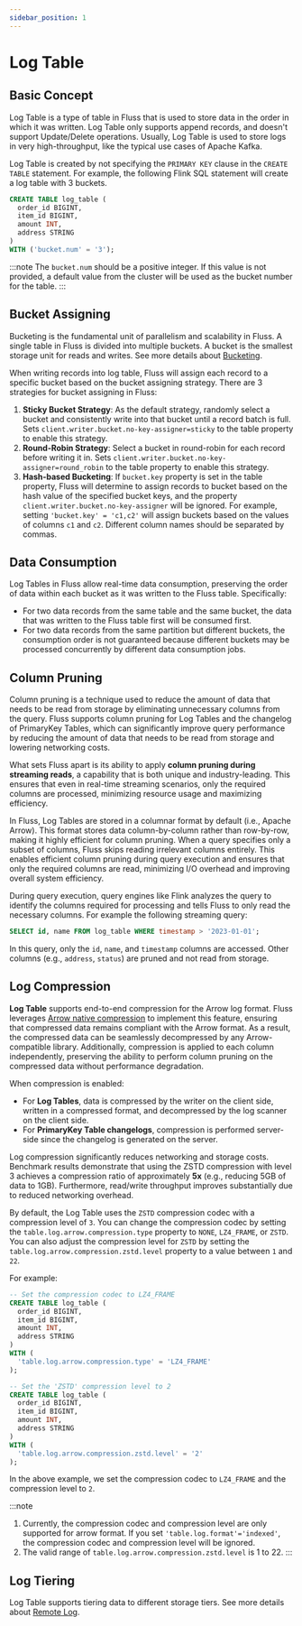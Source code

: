 ```yaml
---
sidebar_position: 1
---
```


# Log Table

## Basic Concept
Log Table is a type of table in Fluss that is used to store data in the order in which it was written. Log Table only supports append records, and doesn't support Update/Delete operations.
Usually, Log Table is used to store logs in very high-throughput, like the typical use cases of Apache Kafka.

Log Table is created by not specifying the `PRIMARY KEY` clause in the `CREATE TABLE` statement. For example, the following Flink SQL statement will create a log table with 3 buckets.

```sql title="Flink SQL"
CREATE TABLE log_table (
  order_id BIGINT,
  item_id BIGINT,
  amount INT,
  address STRING
)
WITH ('bucket.num' = '3');
```

:::note
The `bucket.num` should be a positive integer. If this value is not provided, a default value from the cluster will be used as the bucket number for the table.
:::

## Bucket Assigning
Bucketing is the fundamental unit of parallelism and scalability in Fluss.  A single table in Fluss is divided into multiple buckets. A bucket is the smallest storage unit for reads and writes. See more details about [Bucketing](table-design/data-distribution/bucketing.md).

When writing records into log table, Fluss will assign each record to a specific bucket based on the bucket assigning strategy. There are 3 strategies for bucket assigning in Fluss:
1. **Sticky Bucket Strategy**: As the default strategy, randomly select a bucket and consistently write into that bucket until a record batch is full. Sets `client.writer.bucket.no-key-assigner=sticky` to the table property to enable this strategy.
2. **Round-Robin Strategy**: Select a bucket in round-robin for each record before writing it in. Sets `client.writer.bucket.no-key-assigner=round_robin` to the table property to enable this strategy.
3. **Hash-based Bucketing**: If `bucket.key` property is set in the table property, Fluss will determine to assign records to bucket based on the hash value of the specified bucket keys, and the property `client.writer.bucket.no-key-assigner` will be ignored. For example, setting `'bucket.key' = 'c1,c2'` will assign buckets based on the values of columns `c1` and `c2`. Different column names should be separated by commas.


## Data Consumption
Log Tables in Fluss allow real-time data consumption, preserving the order of data within each bucket as it was written to the Fluss table. Specifically:
- For two data records from the same table and the same bucket, the data that was written to the Fluss table first will be consumed first.
- For two data records from the same partition but different buckets, the consumption order is not guaranteed because different buckets may be processed concurrently by different data consumption jobs.


## Column Pruning

Column pruning is a technique used to reduce the amount of data that needs to be read from storage by eliminating unnecessary columns from the query.
Fluss supports column pruning for Log Tables and the changelog of PrimaryKey Tables, which can significantly improve query performance by reducing the amount of data that needs to be read from storage and lowering networking costs.

What sets Fluss apart is its ability to apply **column pruning during streaming reads**, a capability that is both unique and industry-leading. This ensures that even in real-time streaming scenarios, only the required columns are processed, minimizing resource usage and maximizing efficiency.

In Fluss, Log Tables are stored in a columnar format by default (i.e., Apache Arrow).
This format stores data column-by-column rather than row-by-row, making it highly efficient for column pruning.
When a query specifies only a subset of columns, Fluss skips reading irrelevant columns entirely.
This enables efficient column pruning during query execution and ensures that only the required columns are read,
minimizing I/O overhead and improving overall system efficiency.

During query execution, query engines like Flink analyzes the query to identify the columns required for processing and tells Fluss to only read the necessary columns.
For example the following streaming query:

```sql
SELECT id, name FROM log_table WHERE timestamp > '2023-01-01';
```

In this query, only the `id`, `name`, and `timestamp` columns are accessed. Other columns (e.g., `address`, `status`) are pruned and not read from storage.


## Log Compression

**Log Table** supports end-to-end compression for the Arrow log format. Fluss leverages [Arrow native compression](https://arrow.apache.org/docs/format/Columnar.html#compression) to implement this feature,
ensuring that compressed data remains compliant with the Arrow format. As a result, the compressed data can be seamlessly decompressed by any Arrow-compatible library.
Additionally, compression is applied to each column independently, preserving the ability to perform column pruning on the compressed data without performance degradation.

When compression is enabled:
- For **Log Tables**, data is compressed by the writer on the client side, written in a compressed format, and decompressed by the log scanner on the client side.
- For **PrimaryKey Table changelogs**, compression is performed server-side since the changelog is generated on the server.

Log compression significantly reduces networking and storage costs. Benchmark results demonstrate that using the ZSTD compression with level 3 achieves a compression ratio of approximately **5x** (e.g., reducing 5GB of data to 1GB).
Furthermore, read/write throughput improves substantially due to reduced networking overhead.

By default, the Log Table uses the `ZSTD` compression codec with a compression level of `3`.
You can change the compression codec by setting the `table.log.arrow.compression.type` property to `NONE`, `LZ4_FRAME`, or `ZSTD`.
You can also adjust the compression level for `ZSTD` by setting the `table.log.arrow.compression.zstd.level` property to a value between `1` and `22`.

For example:

```sql title="Flink SQL"
-- Set the compression codec to LZ4_FRAME
CREATE TABLE log_table (
  order_id BIGINT,
  item_id BIGINT,
  amount INT,
  address STRING
)
WITH (
  'table.log.arrow.compression.type' = 'LZ4_FRAME'
);

-- Set the 'ZSTD' compression level to 2
CREATE TABLE log_table (
  order_id BIGINT,
  item_id BIGINT,
  amount INT,
  address STRING
)
WITH (
  'table.log.arrow.compression.zstd.level' = '2'
);
```

In the above example, we set the compression codec to `LZ4_FRAME` and the compression level to `2`.

:::note 
1. Currently, the compression codec and compression level are only supported for arrow format. If you set `'table.log.format'='indexed'`, the compression codec and compression level will be ignored.
2. The valid range of `table.log.arrow.compression.zstd.level` is 1 to 22.
:::

## Log Tiering
Log Table supports tiering data to different storage tiers. See more details about [Remote Log](/docs/maintenance/tiered-storage/remote-storage/).